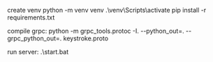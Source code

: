 create venv
python -m venv venv
.\venv\Scripts\activate
pip install -r requirements.txt

compile grpc:
python -m grpc_tools.protoc -I. --python_out=. --grpc_python_out=. keystroke.proto

run server:
.\start.bat